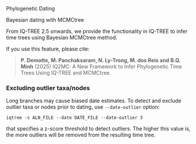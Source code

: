 Phylogenetic Dating

Bayesian dating with MCMCtree


From IQ-TREE 2.5 onwards, we provide the functionality in IQ-TREE to infer time trees
using Bayesian MCMCtree method.

If you use this feature, please cite:

> __P. Demotte, M. Panchaksaram, N. Ly-Trong, M. dos Reis  and B.Q. Minh__
>(2025) IQ2MC: A New Framework to Infer Phylogenetic Time Trees Using IQ-TREE
>and MCMCtree.

### Excluding outlier taxa/nodes

Long branches may cause biased date estimates. To detect and exclude outlier
taxa or nodes prior to dating, use `--date-outlier` option:

	iqtree -s ALN_FILE --date DATE_FILE --date-outlier 3

that specifies a z-score threshold to detect outliers. The higher this value is,
the more outliers will be removed from the resulting time tree.
